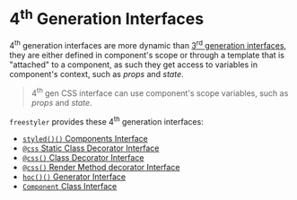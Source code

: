 # 4<sup>th</sup> Generation Interfaces

4<sup>th</sup> generation interfaces are more dynamic than [3<sup>rd</sup> generation interfaces](./3rd-gen.md),
they are either defined in component's scope or through a template that is "attached" to a component, as such they
get access to variables in component's context, such as *props* and *state*.

> 4<sup>th</sup> gen CSS interface can use component's scope variables, such as *props* and *state*.

`freestyler` provides these 4<sup>th</sup> generation interfaces:

- [`styled()()` Components Interface](./styled.md)
- [`@css` Static Class Decorator Interface](./css-static-class-decorator.md)
- [`@css()` Class Decorator Interface](./css-class-decorator.md)
- [`@css()` Render Method decorator Interface](./css-render-decorator.md)
- [`hoc()()` Generator Interface](./hoc-generator.md)
- [`Component` Class Interface](./component-class.md)
